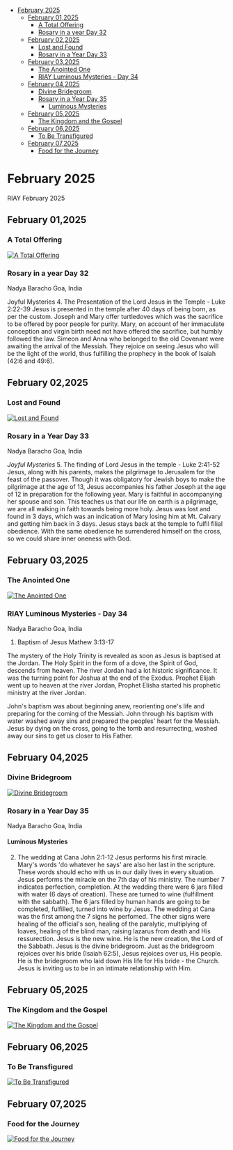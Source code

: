 <!-- toc -->

- [February 2025](#february-2025)
  * [February 01,2025](#february-012025)
    + [A Total Offering](#a-total-offering)
    + [Rosary in a year Day 32](#rosary-in-a-year-day-32)
  * [February 02,2025](#february-022025)
    + [Lost and Found](#lost-and-found)
    + [Rosary in a Year Day 33](#rosary-in-a-year-day-33)
  * [February 03,2025](#february-032025)
    + [The Anointed One](#the-anointed-one)
    + [RIAY Luminous Mysteries - Day 34](#riay-luminous-mysteries---day-34)
  * [February 04,2025](#february-042025)
    + [Divine Bridegroom](#divine-bridegroom)
    + [Rosary in a Year Day 35](#rosary-in-a-year-day-35)
      - [Luminous Mysteries](#luminous-mysteries)
  * [February 05,2025](#february-052025)
    + [The Kingdom and the Gospel](#the-kingdom-and-the-gospel)
  * [February 06,2025](#february-062025)
    + [To Be Transfigured](#to-be-transfigured)
  * [February 07,2025](#february-072025)
    + [Food for the Journey](#food-for-the-journey)

<!-- tocstop -->

# February 2025

RIAY February 2025

## February 01,2025

### A Total Offering

[![A Total Offering](https://raw.githubusercontent.com/linusjf/RIAY/main/February/jpgs/Day032.jpg)](https://youtu.be/CagK_uBu6LU "A Total Offering")

### Rosary in a year Day 32

Nadya Baracho
Goa, India

Joyful Mysteries
4\. The Presentation of the Lord Jesus in the Temple - Luke 2:22-39
Jesus is presented in the temple after 40 days of being born, as per the custom. Joseph and Mary offer turtledoves which was the sacrifice to be offered by poor people for purity. Mary, on account of her immaculate conception and virgin birth need not have offered the sacrifice, but humbly followed the law.
Simeon and Anna who belonged to the old Covenant were awaiting the arrival of the Messiah. They rejoice on seeing Jesus who will be the light of the world, thus fulfilling the prophecy in the book of Isaiah (42:6 and 49:6).

## February 02,2025

### Lost and Found

[![Lost and Found](https://raw.githubusercontent.com/linusjf/RIAY/main/February/jpgs/Day033.jpg)](https://youtu.be/9bDTkqsM3Hc "Lost and Found")

### Rosary in a Year Day 33

Nadya Baracho
Goa, India

*Joyful Mysteries*
5\. The finding of Lord Jesus in the temple - Luke 2:41-52
Jesus, along with his parents, makes the pilgrimage to Jerusalem for the feast of the passover. Though it was obligatory for Jewish boys to make the pilgrimage at the age of 13, Jesus accompanies his father Joseph at the age of 12 in preparation for the following year. Mary is faithful in accompanying her spouse and son. This teaches us that our life on earth is a pilgrimage, we are all walking in faith towards being more holy.
Jesus was lost and found in 3 days, which was an indication of Mary losing him at Mt. Calvary and getting him back in 3 days.
Jesus stays back at the temple to fulfil filial obedience. With the same obedience he surrendered himself on the cross, so we could share inner oneness with God.

## February 03,2025

### The Anointed One

[![The Anointed One](https://raw.githubusercontent.com/linusjf/RIAY/main/February/jpgs/Day034.jpg)](https://youtu.be/PPnhBgd_Ggs "The Anointed One")

### RIAY Luminous Mysteries - Day 34

Nadya Baracho
Goa, India

1. Baptism of Jesus Mathew 3:13-17

The mystery of the Holy Trinity is revealed as soon as Jesus is baptised at the Jordan. The Holy Spirit in the form of a dove, the Spirit of God, descends from heaven.
The river Jordan had a lot historic significance. It was the turning point for Joshua at the end of the Exodus. Prophet Elijah went up to heaven at the river Jordan, Prophet Elisha started his prophetic ministry at the river Jordan.

John's baptism was about beginning anew, reorienting one's life and preparing for the coming of the Messiah.
John through his baptism with water washed away sins and prepared the peoples' heart for the Messiah.
Jesus by dying on the cross, going to the tomb and resurrecting, washed away our sins to get us closer to His Father.

## February 04,2025

### Divine Bridegroom

[![Divine Bridegroom](https://raw.githubusercontent.com/linusjf/RIAY/main/February/jpgs/Day035.jpg)](https://youtu.be/-jtqsyXYDwA "Divine Bridegroom")

### Rosary in a Year Day 35

Nadya Baracho
Goa, India

#### Luminous Mysteries

2. The wedding at Cana John 2:1-12
   Jesus performs his first miracle. Mary's words 'do whatever he says' are also her last in the scripture. These words should echo with us in our daily lives in every situation.
   Jesus performs the miracle on the 7th day of his ministry. The number 7 indicates perfection, completion.
   At the wedding there were 6 jars filled with water (6 days of creation). These are turned to wine (fulfillment with the sabbath). The 6 jars filled by human hands are going to be completed, fulfilled, turned into wine by Jesus.
   The wedding at Cana was the first among the 7 signs he perfomed. The other signs were healing of the official's son, healing of the paralytic, multiplying of loaves, healing of the blind man, raising lazarus from death and His ressurection.
   Jesus is the new wine. He is the new creation, the Lord of the Sabbath. Jesus is the divine bridegroom. Just as the bridegroom rejoices over his bride (Isaiah 62:5), Jesus rejoices over us, His people. He is the bridegroom who laid down His life for His bride - the Church. Jesus is inviting us to be in an intimate relationship with Him.

## February 05,2025

### The Kingdom and the Gospel

[![The Kingdom and the Gospel](https://raw.githubusercontent.com/linusjf/RIAY/main/February/jpgs/Day036.jpg)](https://youtu.be/q7g8Wwzzs3U "The Kingdom and the Gospel")

## February 06,2025

### To Be Transfigured

[![To Be Transfigured](https://raw.githubusercontent.com/linusjf/RIAY/main/February/jpgs/Day037.jpg)](https://youtu.be/IB3oKZDyoM8 "To Be Transfigured")

## February 07,2025 ##

### Food for the Journey ###

[![Food for the Journey](https://raw.githubusercontent.com/linusjf/RIAY/main/February/jpgs/Day038.jpg)](https://youtu.be/5JaBXQcW0K4 "Food for the Journey")
